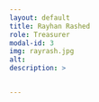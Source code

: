 ```yaml
---
layout: default
title: Rayhan Rashed
role: Treasurer
modal-id: 3
img: rayrash.jpg
alt: 
description: >


---
```


